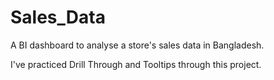# Sales_Data
A BI dashboard to analyse a store's sales data in Bangladesh.

I've practiced Drill Through and Tooltips through this project. 
